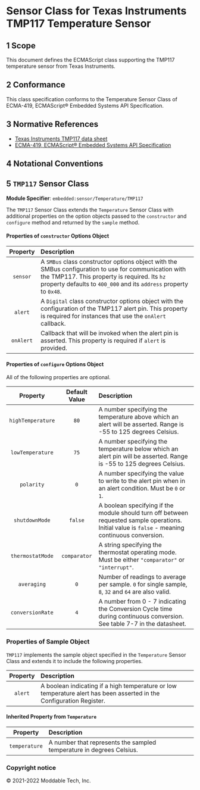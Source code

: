 # Sensor Class for Texas Instruments TMP117 Temperature Sensor

## 1 Scope

This document defines the ECMAScript class supporting the TMP117 temperature sensor from Texas Instruments.

## 2 Conformance

This class specification conforms to the Temperature Sensor Class of ECMA-419, ECMAScript® Embedded Systems API Specification.

## 3 Normative References

- [Texas Instruments TMP117 data sheet](https://www.ti.com/lit/ds/symlink/tmp117.pdf)
- [ECMA-419, ECMAScript® Embedded Systems API Specification](https://419.ecma-international.org)

## 4 Notational Conventions

## 5 `TMP117` Sensor Class

**Module Specifier**: `embedded:sensor/Temperature/TMP117`

The `TMP117` Sensor Class extends the `Temperature` Sensor Class with additional properties on the option objects passed to the `constructor` and `configure` method and returned by the `sample` method. 

#### Properties of `constructor` Options Object

| Property | Description |
| :---: | :--- |
| `sensor` | A `SMBus` class constructor options object with the SMBus configuration to use for communication with the TMP117. This property is required. Its `hz` property defaults to `400_000` and its `address` property to `0x48`.
| `alert` | A `Digital` class constructor options object with the configuration of the TMP117 alert pin. This property is required for instances that use the `onAlert` callback.
| `onAlert` | Callback that will be invoked when the alert pin is asserted. This property is required if `alert` is provided.

#### Properties of `configure` Options Object

All of the following properties are optional.

| Property | Default Value | Description |
| :---: | :---: | :--- |
| `highTemperature` | `80` | A number specifying the temperature above which an alert will be asserted. Range is -55 to 125 degrees Celsius.
| `lowTemperature` | `75` | A number specifying the temperature below which an alert pin will be asserted. Range is -55 to 125 degrees Celsius.
| `polarity` | `0` | A number specifying the value to write to the alert pin when in an alert condition. Must be `0` or `1`.
| `shutdownMode` | `false` | A boolean specifying if the module should turn off between requested sample operations. Initial value is `false` - meaning continuous conversion.
| `thermostatMode` | `comparator` | A string specifying the thermostat operating mode. Must be either `"comparator"` or `"interrupt"`.
| `averaging` | `0` | Number of readings to average per sample. `0` for single sample, `8`, `32` and `64` are also valid.
| `conversionRate` | `4` | A number from 0 - 7 indicating the Conversion Cycle time during continuous conversion. See table 7-7 in the datasheet.

### Properties of Sample Object
`TMP117` implements the sample object specified in the `Temperature` Sensor Class and extends it to include the following properties.

| Property | Description |
| :---: | :--- |
| `alert` | A boolean indicating if a high temperature or low temperature alert has been asserted in the Configuration Register.

#### Inherited Property from `Temperature`

| Property | Description |
| :---: | :--- |
| `temperature` | A number that represents the sampled temperature in degrees Celsius.

### Copyright notice

© 2021-2022 Moddable Tech, Inc.

